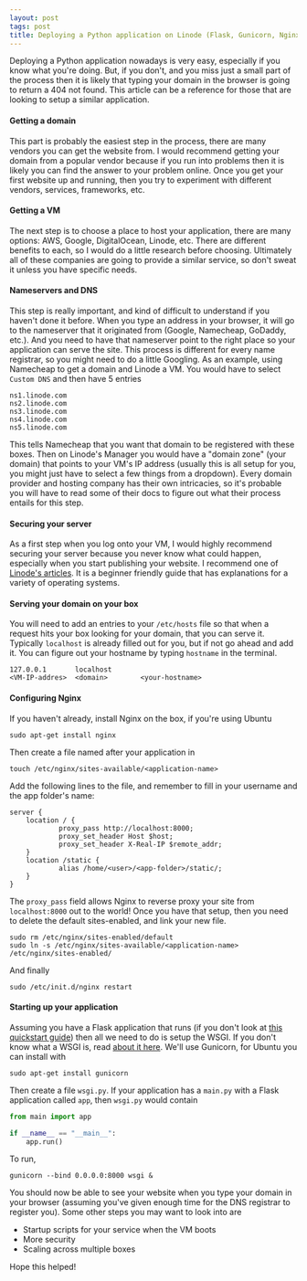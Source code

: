 ```yaml
---
layout: post
tags: post
title: Deploying a Python application on Linode (Flask, Gunicorn, Nginx)
---
```


Deploying a Python application nowadays is very easy, especially if you know what you're doing. But, if you don't, and you miss just a small part of the process then it is likely that typing your domain in the browser is going to return a 404 not found. This article can be a reference for those that are looking to setup a similar application.


#### Getting a domain
This part is probably the easiest step in the process, there are many vendors you can get the website from. I would recommend getting your domain from a popular vendor because if you run into problems then it is likely you can find the answer to your problem online. Once you get your first website up and running, then you try to experiment with different vendors, services, frameworks, etc.

#### Getting a VM
The next step is to choose a place to host your application, there are many options: AWS, Google, DigitalOcean, Linode, etc. There are different benefits to each, so I would do a little research before choosing. Ultimately all of these companies are going to provide a similar service, so don't sweat it unless you have specific needs.

#### Nameservers and DNS
This step is really important, and kind of difficult to understand if you haven't done it before. When you type an address in your browser, it will go to the nameserver that it originated from (Google, Namecheap, GoDaddy, etc.). And you need to have that nameserver point to the right place so your application can serve the site. This process is different for every name registrar, so you might need to do a little Googling. As an example, using Namecheap to get a domain and Linode a VM. You would have to select `Custom DNS` and then have 5 entries

```
ns1.linode.com
ns2.linode.com
ns3.linode.com
ns4.linode.com
ns5.linode.com
```
This tells Namecheap that you want that domain to be registered with these boxes. Then on Linode's Manager you would have a "domain zone" (your domain) that points to your VM's IP address (usually this is all setup for you, you might just have to select a few things from a dropdown). Every domain provider and hosting company has their own intricacies, so it's probable you will have to read some of their docs to figure out what their process entails for this step.

#### Securing your server
As a first step when you log onto your VM, I would highly recommend securing your server because you never know what could happen, especially when you start publishing your website. I recommend one of [Linode's articles](https://www.linode.com/docs/security/securing-your-server). It is a beginner friendly guide that has explanations for a variety of operating systems.

#### Serving your domain on your box
You will need to add an entries to your `/etc/hosts` file so that when a request hits your box looking for your domain, that you can serve it. Typically `localhost` is already filled out for you, but if not go ahead and add it. You can figure out your hostname by typing `hostname` in the terminal.

```
127.0.0.1       localhost
<VM-IP-addres>  <domain>        <your-hostname>
```


#### Configuring Nginx
If you haven't already, install Nginx on the box, if you're using Ubuntu

    sudo apt-get install nginx

Then create a file named after your application in

    touch /etc/nginx/sites-available/<application-name>

Add the following lines to the file, and remember to fill in your username and the app folder's name:

```
server {
    location / {
            proxy_pass http://localhost:8000;
            proxy_set_header Host $host;
            proxy_set_header X-Real-IP $remote_addr;
    }
    location /static {
            alias /home/<user>/<app-folder>/static/;
    }
}
```
The `proxy_pass` field allows Nginx to reverse proxy your site from `localhost:8000` out to the world!
Once you have that setup, then you need to delete the default sites-enabled, and link your new file.

    sudo rm /etc/nginx/sites-enabled/default
    sudo ln -s /etc/nginx/sites-available/<application-name> /etc/nginx/sites-enabled/

And finally

    sudo /etc/init.d/nginx restart

#### Starting up your application

Assuming you have a Flask application that runs (if you don't look at [this quickstart guide](http://flask.pocoo.org/docs/0.11/quickstart/)) then all we need to do is setup the WSGI. If you don't know what a WSGI is, read [about it here](https://www.fullstackpython.com/wsgi-servers.html). We'll use Gunicorn, for Ubuntu you can install with

    sudo apt-get install gunicorn

Then create a file `wsgi.py`. If your application has a `main.py` with a Flask application called `app`, then `wsgi.py` would contain

```python
from main import app

if __name__ == "__main__":
    app.run()  
```

To run,

    gunicorn --bind 0.0.0.0:8000 wsgi &

You should now be able to see your website when you type your domain in your browser (assuming you've given enough time for the DNS registrar to register you). Some other steps you may want to look into are

* Startup scripts for your service when the VM boots
* More security
* Scaling across multiple boxes

Hope this helped!
